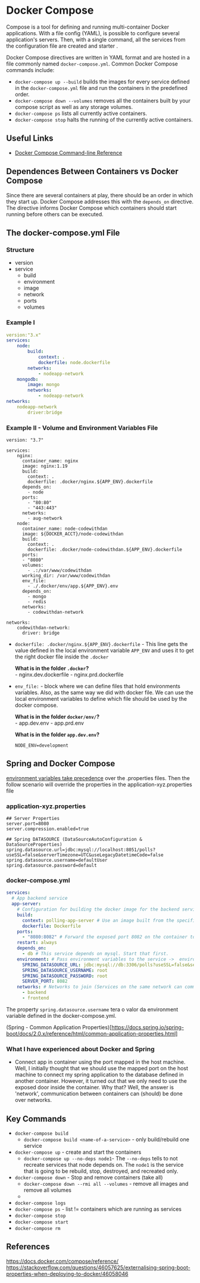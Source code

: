 # Docker Compose
Compose is a tool for defining and running multi-container Docker applications. With a file config (YAML), is possible to configure several application's servers. Then, with a single command, all the services from the configuration file are created and starter .

Docker Compose directives are written in YAML format and are hosted in a file commonly named  `docker-compose.yml`. Common Docker Compose commands include:

-   `docker-compose up --build`  builds the images for every service defined in the  `docker-compose.yml`  file and run the containers in the predefined order.    
-   `docker-compose down --volumes`  removes all the containers built by your compose script as well as any storage volumes.   
-   `docker-compose ps`  lists all currently active containers.
-   `docker-compose stop`  halts the running of the currently active containers.

## Useful Links
- [Docker Compose Command-line Reference](https://docs.docker.com/compose/reference/overview/)

## Dependences Between Containers vs Docker Compose
Since there are several containers at play, there should be an order in which they start up. Docker Compose addresses this with the `depends_on` directive. The directive informs Docker Compose which containers should start running before others can be executed.

## The docker-compose.yml File

### Structure
- version
- service
	- build
	- environment
	- image
	- network
	- ports
	- volumes

### Example I
```yml
version:"3.x"
services:
	node:
		build:
			context: .
			dockerfile: node.dockerfile
		networks:
			- nodeapp-network
	mongodb:
		image: mongo
		networks:
			- nodeapp-network
networks:
	nodeapp-network
		driver:bridge
```

### Example II -  Volume and Environment Variables File
```
version: "3.7"
 
services:
    nginx:
      container_name: nginx
      image: nginx:1.19
      build: 
        context: .
        dockerfile: .docker/nginx.${APP_ENV}.dockerfile
      depends_on: 
        - node
      ports:
        - "80:80"
        - "443:443"
      networks:
        - aug-network
    node:
      container_name: node-codewithdan
      image: ${DOCKER_ACCT}/node-codewithdan
      build: 
        context: .
        dockerfile: .docker/node-codewithdan.${APP_ENV}.dockerfile
      ports:
      - "8080"
      volumes:
        - .:/var/www/codewithdan
      working_dir: /var/www/codewithdan
      env_file:
        - ./.docker/env/app.${APP_ENV}.env
      depends_on:
        - mongo
        - redis
      networks:
        - codewithdan-network

networks:
	codewithdan-network:
	  driver: bridge
```

- `dockerfile: .docker/nginx.${APP_ENV}.dockerfile` - This line gets the value defined in the local environment variable `APP_ENV` and uses it to get the right docker file inside the `.docker`

	**What is in the folder **`.docker`**?**  
		- nginx.dev.dockerfile
		- nginx.prd.dockerfile

- `env_file:` - block where we can define files that hold environments variables. Also, as the same way we did with docker file. We can use the local environment variables to define which file should be used by the docker compose.

	**What is in the folder **`docker/env/`**?**  
		- app.dev.env
		- app.prd.env

	**What is in the folder **`app.dev.env`**?**
	```
	NODE_ENV=development
	```

## Spring and Docker Compose
[environment variables take precedence](https://docs.spring.io/spring-boot/docs/current/reference/html/boot-features-external-config.html) over the .properties files. Then the follow scenario will override the properties in the application-xyz.properties file

### application-xyz.properties
```properties
## Server Properties  
server.port=8080  
server.compression.enabled=true  
  
## Spring DATASOURCE (DataSourceAutoConfiguration & DataSourceProperties)  
spring.datasource.url=jdbc:mysql://localhost:8051/polls?useSSL=false&serverTimezone=UTC&useLegacyDatetimeCode=false  
spring.datasource.username=defaultUser  
spring.datasource.password=default
```
### docker-compose.yml
```yml
services:
  # App backend service
  app-server:
    # Configuration for building the docker image for the backend service
    build:
      context: polling-app-server # Use an image built from the specified dockerfile in the `polling-app-server` directory.
      dockerfile: Dockerfile
    ports:
      - "8080:8082" # Forward the exposed port 8082 on the container to port 8080 on the host machine
    restart: always
    depends_on: 
      - db # This service depends on mysql. Start that first.
    environment: # Pass environment variables to the service ->  environment variables take precedence over the .properties files inside spring app.
      SPRING_DATASOURCE_URL: jdbc:mysql://db:3306/polls?useSSL=false&serverTimezone=UTC&useLegacyDatetimeCode=false
      SPRING_DATASOURCE_USERNAME: root
      SPRING_DATASOURCE_PASSWORD: root    
      SERVER_PORT: 8082
    networks: # Networks to join (Services on the same network can communicate with each other using their name)
      - backend
      - frontend
```

The property `spring.datasource.username` tera o valor da environment variable defined in the docker-compose.yml.

(Spring - Common Application Properties)[https://docs.spring.io/spring-boot/docs/2.0.x/reference/html/common-application-properties.html]

### What I have experienced about Docker and Spring
- Connect app in container using the port mapped in the host machine.
	Well, I initially thought that we should use the mapped port on the host machine to connect my spring application to the database defined in another container. However, it turned out that we only need to use the exposed door inside the container. Why that? Well, the answer is 'network', communication between containers can (should) be done over networks.

## Key Commands
- `docker-compose build`
	- `docker-compose build <name-of-a-service>` - only build/rebuild one service
- `docker-compose up` - create and start the containers
	- `docker-compose up --no-deps node1`- The `--no-deps` tells to not recreate services that node depends on. The `node1` is the service that is going to be rebuild, stop, destroyed, and recreated only. 
- `docker-compose down` - Stop and remove containers (take all)
	- `docker-compose down --rmi all --volumes` - remove all images and remove all volumes
	- 
- `docker-compose logs`
- `docker-compose ps` - list != containers which are running as services
- `docker-compose stop`
- `docker-compose start`
- `docker-compose rm`

## References
https://docs.docker.com/compose/reference/
https://stackoverflow.com/questions/46057625/externalising-spring-boot-properties-when-deploying-to-docker/46058046

